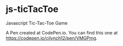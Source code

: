 # js-ticTacToe
Javascript Tic-Tac-Toe Game

A Pen created at CodePen.io. You can find this one at https://codepen.io/cjlynch12/pen/VMGPmg.

 
